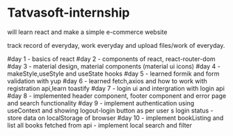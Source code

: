 # Tatvasoft-internship

will learn react and make a simple e-commerce website

track record of everyday, work everyday and upload files/work of everyday.

#day 1 - basics of react
#day 2 - components of react, react-router-dom
#day 3 - material design, material components (material ui icons)
#day 4 - makeStyle,useStyle and useState hooks
#day 5 - learned formik and form validation with yup
#day 6 - learned fetch,axios and how to work with registration api,learn toastify
#day 7 - login ui and intergration with login api
#day 8 - implemented header component, footer component and error page and search functionality 
#day 9 - implement authentication using useContext and showing logout-login button as per user s login status - store data on localStorage of browser
#day 10 - implement bookListing and list all books fetched from api - implement local search  and filter
